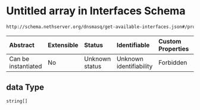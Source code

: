# Untitled array in Interfaces Schema

```txt
http://schema.nethserver.org/dnsmasq/get-available-interfaces.json#/properties/data
```



| Abstract            | Extensible | Status         | Identifiable            | Custom Properties | Additional Properties | Access Restrictions | Defined In                                                                                      |
| :------------------ | :--------- | :------------- | :---------------------- | :---------------- | :-------------------- | :------------------ | :---------------------------------------------------------------------------------------------- |
| Can be instantiated | No         | Unknown status | Unknown identifiability | Forbidden         | Allowed               | none                | [get-available-interfaces.json\*](dnsmasq/get-available-interfaces.json "open original schema") |

## data Type

`string[]`
